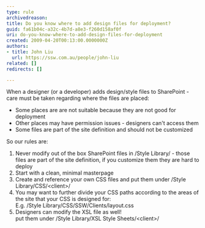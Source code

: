 ```yaml
---
type: rule
archivedreason: 
title: Do you know where to add design files for deployment?
guid: fa61b04c-a32c-4b7d-a8e3-f260d158af0f
uri: do-you-know-where-to-add-design-files-for-deployment
created: 2009-04-20T00:13:00.0000000Z
authors:
- title: John Liu
  url: https://ssw.com.au/people/john-liu
related: []
redirects: []

---
```


When a designer (or a developer) adds design/style files to SharePoint - care must be taken regarding where the files are placed:

* Some places are are not suitable because they are not good for deployment
* Other places may have permission issues - designers can't access them
* Some files are part of the site definition and should not be customized


<!--endintro-->

So our rules are:

1. Never modify out of the box SharePoint files in /Style Library/ - those files are part of the site definition, if you customize them they are hard to deploy
2. Start with a clean, minimal masterpage
3. Create and reference your own CSS files and put them under /Style Library/CSS/&lt;client&gt;/
4. You may want to further divide your CSS paths according to the areas of the site that your CSS is designed for:
<br>    E.g. /Style Library/CSS/SSW/Clients/layout.css
5. Designers can modify the XSL file as well!
<br>    put them under /Style Library/XSL Style Sheets/&lt;client&gt;/
